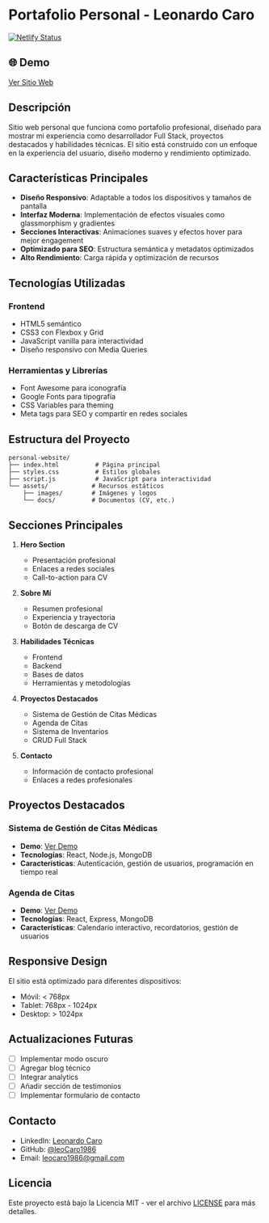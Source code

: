 
<!-- Trigger workflow: actualización menor para validar el nuevo lint-action de CSS (2) -->
# Portafolio Personal - Leonardo Caro

[![Netlify Status](https://api.netlify.com/api/v1/badges/0f3d0f0f-0f3d-0f3d-0f3d-0f3d0f3d0f3d/deploy-status)](https://app.netlify.com/sites/personal-website-leonardocaro/deploys)

## 🌐 Demo

[Ver Sitio Web](https://personal-website-leonardocaro.netlify.app)

## Descripción

Sitio web personal que funciona como portafolio profesional, diseñado para mostrar mi experiencia como desarrollador Full Stack, proyectos destacados y habilidades técnicas. El sitio está construido con un enfoque en la experiencia del usuario, diseño moderno y rendimiento optimizado.

## Características Principales

- **Diseño Responsivo**: Adaptable a todos los dispositivos y tamaños de pantalla
- **Interfaz Moderna**: Implementación de efectos visuales como glassmorphism y gradientes
- **Secciones Interactivas**: Animaciones suaves y efectos hover para mejor engagement
- **Optimizado para SEO**: Estructura semántica y metadatos optimizados
- **Alto Rendimiento**: Carga rápida y optimización de recursos

## Tecnologías Utilizadas

### Frontend
- HTML5 semántico
- CSS3 con Flexbox y Grid
- JavaScript vanilla para interactividad
- Diseño responsivo con Media Queries

### Herramientas y Librerías
- Font Awesome para iconografía
- Google Fonts para tipografía
- CSS Variables para theming
- Meta tags para SEO y compartir en redes sociales

## Estructura del Proyecto

```
personal-website/
├── index.html          # Página principal
├── styles.css          # Estilos globales
├── script.js           # JavaScript para interactividad
└── assets/            # Recursos estáticos
    ├── images/        # Imágenes y logos
    └── docs/          # Documentos (CV, etc.)
```

## Secciones Principales

1. **Hero Section**
   - Presentación profesional
   - Enlaces a redes sociales
   - Call-to-action para CV

2. **Sobre Mí**
   - Resumen profesional
   - Experiencia y trayectoria
   - Botón de descarga de CV

3. **Habilidades Técnicas**
   - Frontend
   - Backend
   - Bases de datos
   - Herramientas y metodologías

4. **Proyectos Destacados**
   - Sistema de Gestión de Citas Médicas
   - Agenda de Citas
   - Sistema de Inventarios
   - CRUD Full Stack

5. **Contacto**
   - Información de contacto profesional
   - Enlaces a redes profesionales

## Proyectos Destacados

### Sistema de Gestión de Citas Médicas
- **Demo**: [Ver Demo](https://dazzling-lollipop-327fb0.netlify.app/)
- **Tecnologías**: React, Node.js, MongoDB
- **Características**: Autenticación, gestión de usuarios, programación en tiempo real

### Agenda de Citas
- **Demo**: [Ver Demo](https://agenda-citas-front.vercel.app/)
- **Tecnologías**: React, Express, MongoDB
- **Características**: Calendario interactivo, recordatorios, gestión de usuarios

## Responsive Design

El sitio está optimizado para diferentes dispositivos:
- Móvil: < 768px
- Tablet: 768px - 1024px
- Desktop: > 1024px

## Actualizaciones Futuras

- [ ] Implementar modo oscuro
- [ ] Agregar blog técnico
- [ ] Integrar analytics
- [ ] Añadir sección de testimonios
- [ ] Implementar formulario de contacto

## Contacto

- LinkedIn: [Leonardo Caro](https://www.linkedin.com/in/leonardo-caro-a96558186/)
- GitHub: [@leoCaro1986](https://github.com/leoCaro1986)
- Email: [leocaro1986@gmail.com](mailto:leocaro1986@gmail.com)

## Licencia

Este proyecto está bajo la Licencia MIT - ver el archivo [LICENSE](LICENSE) para más detalles.

